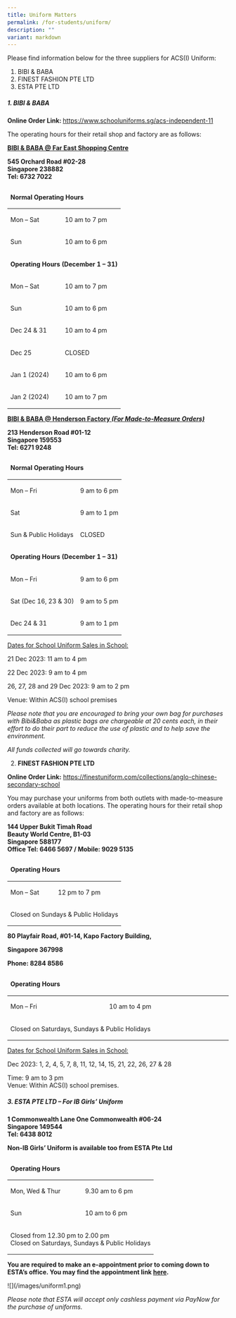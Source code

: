 ```yaml
---
title: Uniform Matters
permalink: /for-students/uniform/
description: ""
variant: markdown
---
```

<p>Please find information below for the three suppliers for ACS(I) Uniform:</p>
<ol>
<li>BIBI &amp; BABA</li>
<li>FINEST FASHION PTE LTD</li>
<li>ESTA PTE LTD</li>
</ol>


##### <p>1. BIBI &amp; BABA</p>
 

<p><strong>Online Order Link:&nbsp;</strong><a href="https://www.schooluniforms.sg/acs-independent-11">https://www.schooluniforms.sg/acs-independent-11</a></p>
<p>The operating hours for their retail shop and factory are as follows:</p>
<p><strong><u>BIBI &amp; BABA @ Far East Shopping Centre</u></strong></p>
<p><strong>545 Orchard Road #02-28<br> Singapore 238882<br> Tel: 6732 7022</strong></p>
<table width="845">
<thead>
<tr>
<td colspan="2">
<p><strong>Normal Operating Hours</strong></p>
</td>
</tr>
</thead>
<tbody>
<tr>
<td>
<p>Mon – Sat</p>
</td>
<td>
<p>10 am to 7 pm</p>
</td>
</tr>
<tr>
<td>
<p>Sun</p>
</td>
<td>
<p>10 am to 6 pm</p>
</td>
</tr>
<tr>
<td colspan="2">
<p><strong>Operating Hours&nbsp;(December 1 – 31)</strong></p>
</td>
</tr>
<tr>
<td>
<p>Mon – Sat</p>
</td>
<td>
<p>10 am to 7 pm</p>
</td>
</tr>
<tr>
<td>
<p>Sun</p>
</td>
<td>
<p>10 am to 6 pm</p>
</td>
</tr>
<tr>
<td>
<p>Dec 24 &amp; 31</p>
</td>
<td>
<p>10 am to 4 pm</p>
</td>
</tr>
<tr>
<td>
<p>Dec 25</p>
</td>
<td>
<p>CLOSED</p>
</td>
</tr>
<tr>
<td>
<p>Jan 1 (2024)</p>
</td>
<td>
<p>10 am to 6 pm</p>
</td>
</tr>
<tr>
<td>
<p>Jan 2 (2024)</p>
</td>
<td>
<p>10 am to 7 pm</p>
</td>
</tr>
</tbody>
</table>
<p><strong><u>BIBI &amp; BABA @ Henderson Factory <em>(For Made-to-Measure Orders)</em></u></strong></p>
<p><strong>213 Henderson Road #01-12<br> Singapore 159553<br> Tel: 6271 9248</strong></p>
<table width="845">
<thead>
<tr>
<td colspan="2">
<p><strong>Normal Operating Hours</strong></p>
</td>
</tr>
</thead>
<tbody>
<tr>
<td>
<p>Mon – Fri</p>
</td>
<td>
<p>9 am to 6 pm</p>
</td>
</tr>
<tr>
<td>
<p>Sat</p>
</td>
<td>
<p>9 am to 1 pm</p>
</td>
</tr>
<tr>
<td>
<p>Sun &amp; Public Holidays</p>
</td>
<td>
<p>CLOSED</p>
</td>
</tr>
<tr>
<td colspan="2">
<p><strong>Operating Hours&nbsp;(December 1 – 31)</strong></p>
</td>
</tr>
<tr>
<td>
<p>Mon – Fri</p>
</td>
<td>
<p>9 am to 6 pm</p>
</td>
</tr>
<tr>
<td>
<p>Sat (Dec 16, 23 &amp; 30)</p>
</td>
<td>
<p>9 am to 5 pm</p>
</td>
</tr>
<tr>
<td>
<p>Dec 24 &amp; 31</p>
</td>
<td>
<p>9 am to 1 pm</p>
</td>
</tr>
</tbody>
</table>
<p><u>Dates for School Uniform Sales in School:</u></p>
<p>21 Dec 2023:&nbsp;11 am to 4 pm</p>
<p>22 Dec 2023:&nbsp;9 am to 4 pm</p>
<p>26, 27, 28 and 29 Dec 2023: 9 am to 2 pm</p>
<p>Venue: Within ACS(I) school premises</p>
<p><em>Please note that you are encouraged to bring your own bag for purchases with Bibi&amp;Baba as plastic bags are chargeable at 20 cents each, in their effort to do their part to reduce the use of plastic and to help save the environment.</em></p>
<p><em>All funds collected will go towards charity.</em></p>
<ol start="2">
<li><strong> FINEST FASHION PTE LTD</strong></li>
</ol>
<p><strong>Online Order Link:</strong>&nbsp;<a href="https://finestuniform.com/collections/anglo-chinese-secondary-school">https://finestuniform.com/collections/anglo-chinese-secondary-school</a></p>
<p>You may purchase your uniforms from both outlets with made-to-measure orders available at both locations. The operating hours for their retail shop and factory are as follows:</p>
<p><strong>144 Upper Bukit Timah Road<br> Beauty World Centre, B1-03<br> Singapore 588177<br> Office Tel: 6466 5697 / Mobile: 9029 5135</strong></p>
<table width="845">
<thead>
<tr>
<td colspan="2">
<p><strong>Operating Hours</strong></p>
</td>
</tr>
</thead>
<tbody>
<tr>
<td>
<p>Mon – Sat</p>
</td>
<td>
<p>12 pm to 7 pm</p>
</td>
</tr>
<tr>
<td colspan="2">
<p>Closed on Sundays &amp; Public Holidays</p>
</td>
</tr>
</tbody>
</table>
<p><strong>80 Playfair Road, #01-14, Kapo Factory Building,</strong></p>
<p><strong>Singapore&nbsp;367998</strong></p>
<p><strong>Phone: 8284 8586</strong></p>
<table width="845">
<thead>
<tr>
<td colspan="2">
<p><strong>Operating Hours</strong></p>
</td>
</tr>
</thead>
<tbody>
<tr>
<td width="368">
<p>Mon – Fri</p>
</td>
<td width="477">
<p>10 am to 4 pm</p>
</td>
</tr>
<tr>
<td colspan="2">
<p>Closed on Saturdays, Sundays &amp; Public Holidays</p>
</td>
</tr>
</tbody>
</table>
<p><u>Dates for School Uniform Sales in School:</u></p>
<p>Dec 2023: 1, 2, 4, 5, 7, 8, 11, 12, 14, 15, 21, 22, 26, 27 &amp; 28</p>
<p>Time: 9 am to 3 pm<br> Venue: Within ACS(I) school premises.</p>

##### <p> 3. ESTA PTE LTD – For IB Girls’ Uniform</p>

<p><strong>1 Commonwealth Lane One Commonwealth #06-24<br> Singapore 149544<br> Tel: 6438 8012</strong></p>
<p><strong>Non-IB Girls’ Uniform is available too from ESTA Pte Ltd</strong></p>
<table width="845">
<thead>
<tr>
<td colspan="2">
<p><strong>Operating Hours</strong></p>
</td>
</tr>
</thead>
<tbody>
<tr>
<td>
<p>Mon, Wed &amp; Thur</p>
</td>
<td>
<p>9.30 am to 6 pm</p>
</td>
</tr>
<tr>
<td>
<p>Sun</p>
</td>
<td>
<p>10 am to 6 pm</p>
</td>
</tr>
<tr>
<td colspan="2">
<p>Closed from 12.30 pm to 2.00 pm<br> Closed on Saturdays, Sundays &amp; Public Holidays</p>
</td>
</tr>
</tbody>
</table>

<p><strong>You are required to make an e-appointment prior to coming down to ESTA’s office. You may find the appointment link </strong><a href="https://r2wpteltd.setmore.com/"><strong>here</strong></a><strong>.</strong></p>
![](/images/uniform1.png)
<p><em>Please note that ESTA will accept only&nbsp;cashless payment via PayNow&nbsp;for the purchase of uniforms.</em></p>


